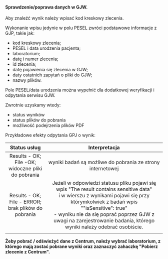 #### Sprawdzenie/poprawa danych w GJW.

Aby znaleźć wynik należy wpisać kod kreskowy zlecenia.

Wykonanie wpisu jedynie w polu PESEL zwróci podstawowe informacje z GJP, takie jak:

* kod kreskowy zlecenia;
* PESEL i data urodzenia pacjenta;
* laboratorium;
* datę i numer zlecenia;
* id zlecenia;
* datę pojawienia się zlecenia w GJW;
* daty ostatnich zapytań o pliki do GJW;
* nazwy plików.

Pole PESEL/data urodzenia można wypełnić dla dodatkowej weryfikacji i odpytania serwisu GJW.

Zwrotnie uzyskamy wtedy:

* status wyników
* status plików do pobrania
* możliwość podejrzenia plików PDF

Przykładowe efekty odpytania GPJ o wynik:

|                         Status usług                          |                                                                                                                                                   Interpretacja                                                                                                                                                    |
|:-------------------------------------------------------------:|:------------------------------------------------------------------------------------------------------------------------------------------------------------------------------------------------------------------------------------------------------------------------------------------------------------------:|
|  Results - OK; <br/>File -OK;<br/>widoczne pliki do pobrania  |                                                                                                                             wyniki badań są możliwe do pobrania ze strony internetowej                                                                                                                             |
| Results - OK; <br/>File - ERROR;<br/> brak plików do pobrania | Jeżeli  w odpowiedzi statusu pliku pojawi się wpis "The result contains sensitive data" <br/>i w wierszu z wynikami pojawi się przy którymkolwiek z badań wpis<br/> ""isSensitive": true" <br/>- wyniku nie da się poprać poprzez GJW z uwagi na zarejestrowanie badania, którego wyniki należy odebrać osobiście. |
|                                                               |                                                                                                                                                                                                                                                                                                                    |

__Żeby pobrać / odświeżyć dane z Centrum, należy wybrać laboratorium, z którego mają zostać pobrane wyniki oraz
zaznaczyć
zahaczkę "Pobierz zlecenie z Centrum".__

